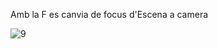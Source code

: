 Amb la F es canvia de focus d'Escena a camera

![9](https://github.com/ArnauCS03/IDI-FIB/assets/95536223/793d1926-3162-4a84-a7fe-af5f08e420e5)
